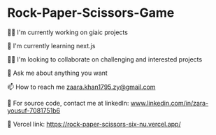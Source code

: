 # Rock-Paper-Scissors-Game
👩‍💻 I'm currently working on giaic projects

🧠 I'm currently learning next.js

👯‍♀️ I'm looking to collaborate on challenging and interested projects

💬 Ask me about anything you want

📫 How to reach me zaara.khan1795.zy@gmail.com

📄 For source code, contact me at linkedIn: www.linkedin.com/in/zara-yousuf-7081751b6

🔗 Vercel link: https://rock-paper-scissors-six-nu.vercel.app/
